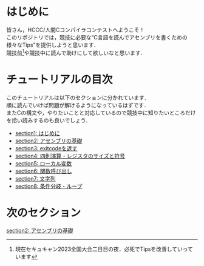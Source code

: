 # はじめに
皆さん，HCCC/人間Cコンパイラコンテストへようこそ！  
このリポジトリでは，競技に必要な“C言語を読んでアセンブリを書くための様々なTips”を提供しようと思います．  
競技前[^1]や競技中に読んで助けにして欲しいなと思います．  

<!-- [^1]: 当初の予定だと2週間前に出る予定だったらしいですよ（現在金曜19時）． -->

[^1]: 現在セキュキャン2023全国大会二日目の夜．必死でTipsを改善していっています

# チュートリアルの目次
このチュートリアルは以下のセクションに分かれています．  
順に読んでいけば問題が解けるようになっているはずです．  
またCの構文や，やりたいことと対応しているので競技中に知りたいところだけを拾い読みするのも良いでしょう．  
- [section1: はじめに](/sections/section1_Introduction.md)
- [section2: アセンブリの基礎](/sections/section2_BasicOfAssembly.md)
- [section3: exitcodeを返す](/sections/section3_ReturnExitCode.md)
- [section4: 四則演算・レジスタのサイズと符号](/sections/section4_BasicArithmeticOperations.md)
- [section5: ローカル変数](/sections/section5_LocalVariable.md)
- [section6: 関数呼び出し](/sections/section6_CallFunction.md)
- [section7: 文字列](/sections/section7_String.md)
- [section8: 条件分岐・ループ](/sections/section8_Loop.md)

# 次のセクション
[section2: アセンブリの基礎](/sections/section2_BasicOfAssembly.md)
